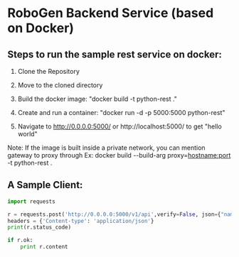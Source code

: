 # RoboGen Backend Service (based on Docker)

## Steps to run the sample rest service on docker:

1. Clone the Repository 

2. Move to the cloned directory

3. Build the docker image: "docker build -t python-rest ."

4. Create and run a container: "docker run -d -p 5000:5000 python-rest"

5. Navigate to http://0.0.0.0:5000/ or http://localhost:5000/ to get "hello world"

Note: If the image is built inside a private network, you can mention gateway to proxy through
      Ex: docker build --build-arg proxy=<hostname:port> -t python-rest .

	  
	  
## A Sample Client:

```python
import requests

r = requests.post('http://0.0.0.0:5000/v1/api',verify=False, json={"name": "naren"})
headers = {'Content-type': 'application/json'}
print(r.status_code)

if r.ok:
    print r.content
```
